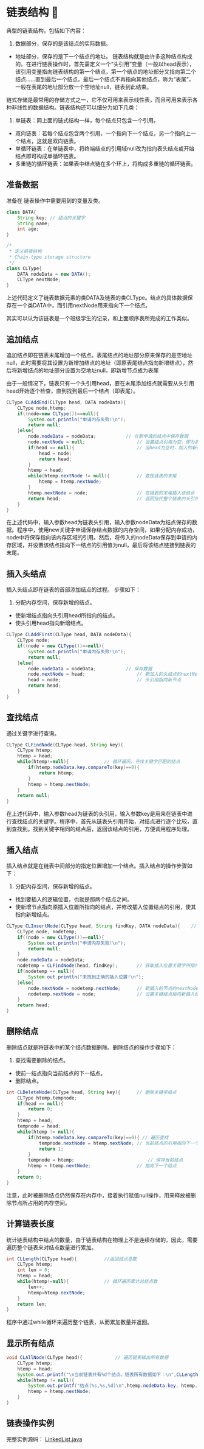 # 链表结构 :apple:

典型的链表结构，包括如下内容：

1. 数据部分，保存的是该结点的实际数据。
- 地址部分，保存的是下一个结点的地址。
链表结构就是由许多这种结点构成的。在进行链表操作时，首先需定义一个“头引用”变量（一般以head表示），该引用变量指向链表结构的第一个结点，第一个结点的地址部分又指向第二个结点......直到最后一个结点。最后一个结点不再指向其他结点，称为“表尾”，一般在表尾的地址部分放一个空地址null，链表到此结束。

链式存储是最常用的存储方式之一，它不仅可用来表示线性表，而且可用来表示各种非线性的数据结构。链表结构还可以细分为如下几类：
1. 单链表：同上面的链式结构一样，每个结点只包含一个引用。
- 双向链表：若每个结点包含两个引用，一个指向下一个结点，另一个指向上一个结点，这就是双向链表。
- 单循环链表：在单链表中，将终端结点的引用域null改为指向表头结点或开始结点即可构成单循环链表。
- 多重链的循环链表：如果表中结点链在多个环上，将构成多重链的循环链表。

## 准备数据
准备在 链表操作中需要用到的变量及类。
```java
class DATA{
	String key;	// 结点的关键字
	String name;
	int age;
}

/*
 * 定义链表结构
 * Chain-type storage structure
 */
class CLType{
	DATA nodeData = new DATA();
	CLType nextNode;
}
```
上述代码定义了链表数据元素的类DATA及链表的类CLType。结点的具体数据保存在一个类DATA中，而引用nextNode用来指向下一个结点。

其实可以认为该链表是一个班级学生的记录，和上面顺序表所完成的工作类似。
## 追加结点
追加结点即在链表末尾增加一个结点。表尾结点的地址部分原来保存的是空地址null，此时需要将其设置为新增加结点的地址（即原表尾结点指向新增结点），然后将新增结点的地址部分设置为空地址null，即新增节点成为表尾

由于一般情况下，链表只有一个头引用head，要在末尾添加结点就需要从头引用head开始逐个检查，直到找到最后一个结点（即表尾）。
```java
CLType CLAddEnd(CLType head, DATA nodeData){
	CLType node,htemp;
	if((node=new CLType())==null){
		System.out.println("申请内存失败!\n");
		return null;
	}else{
		node.nodeData = nodeData;			// 在新申请的结点中保存数据
		node.nextNode = null;					// 设置结点引用为空，即为表尾
		if(head == null){						// 当head为空时，加入的新结点即为头引用
			head = node;
			return head;
		}
		htemp = head;
		while(htemp.nextNode != null){			// 查找链表的末尾
			htemp = htemp.nextNode;
		}
		htemp.nextNode = node;					// 在链表的末尾插入该结点
		return head;							// 返回指代整个链表的头引用
	}
}
```
在上述代码中，输入参数head为链表头引用，输入参数nodeData为结点保存的数据。程序中，使用new关键字申请保存结点数据的内存空间，如果分配内存成功，node中将保存指向该内存区域的引用。然后，将传入的nodeData保存到申请的内存区域，并设置该结点指向下一结点的引用值为null，最后将该结点链接到链表的末尾。
## 插入头结点
插入头结点即在链表的首部添加结点的过程。
步骤如下：
1. 分配内存空间，保存新增的结点。
- 使新增结点指向头引用head所指向的结点。
- 使头引用head指向新增结点。
```java
CLType CLAddFirst(CLType head, DATA nodeData){
	CLType node;
	if((node = new CLType())==null){
		System.out.println("申请内存失败!\n");
		return null;
	}else{
		node.nodeData = nodeData;			// 保存数据
		node.nextNode = head;					// 新加入的头结点的nextNode指向头引用所指的结点
		head = node;							// 头引用指向新节点
		return head;
	}
}
```
## 查找结点
通过关键字进行查询。
```java
CLType CLFindNode(CLType head, String key){
	CLType htemp;
	htemp = head;
	while(htemp!=null){				// 循环遍历，寻找关键字匹配的结点
		if(htemp.nodeData.key.compareTo(key)==0){	
			return htemp;
		}
		htemp = htemp.nextNode;
	}
	return null;
}
```
在上述代码中，输入参数head为链表的头引用，输入参数key是用来在链表中进行查找结点的关键字。程序中，首先从链表头引用开始，对结点进行逐个比较，直到查找到。找到关键字相同的结点后，返回该结点的引用，方便调用程序处理。
## 插入结点
插入结点就是在链表中间部分的指定位置增加一个结点。插入结点的操作步骤如下：
1. 分配内存空间，保存新增的结点。
- 找到要插入的逻辑位置，也就是那两个结点之间。
- 使新增节点指向原插入位置所指向的结点，并修改插入位置结点的引用，使其指向新增结点。
```java
CLType CLInsertNode(CLType head, String findKey, DATA nodeData){	// 插入关键字结点
	CLType node, nodetemp;
	if((node = new CLType())==null){
		System.out.println("申请内存失败!\n");
		return null;
	}
	node.nodeData = nodeData;
	nodetemp = CLFindNode(head, findKey);		// 获取插入位置关键字所指代的结点
	if(nodetemp == null){
		System.out.println("未找到正确的插入位置!\n");
	}else{							
		node.nextNode = nodetemp.nextNode;		// 新插入的节点的nextNode指向关键字结点的下一结点
		nodetemp.nextNode = node;				// 设置关键结点指向新插入结点
	}
	return head;
}
```
## 删除结点
删除结点就是将链表中的某个结点数据删除。删除结点的操作步骤如下：
1. 查找需要删除的结点。
- 使前一结点指向当前结点的下一结点。
- 删除结点。
```java
int CLDeleteNode(CLType head, String key){		// 删除关键字结点
	CLType htemp,tempnode;
	if(head == null){
		return 0;
	}
	htemp = head;
	tempnode = head;
	while(htemp != null){
		if(htemp.nodeData.key.compareTo(key)==0){ // 遍历查找
			tempnode.nextNode = htemp.nextNode;	// 当前结点的引用指向下一个结点的引用，以此删除htemp结点
			return 1;
		}
		tempnode = htemp;							// 保存当前结点
		htemp = htemp.nextNode;					// 指向下一个结点
	}
	return 0;
}
```
注意，此时被删除结点仍然保存在内存中，接着执行赋值null操作，用来释放被删除节点所占用的内存空间。
## 计算链表长度
统计链表结构中结点的数量，由于链表结构在物理上不是连续存储的，因此，需要遍历整个链表来对结点数量进行累加。
```java
int CLLength(CLType head){			//返回结点总数
	CLType htemp;
	int len = 0;
	htemp = head;
	while(htemp!=null){				// 循环遍历累计总结点数
		len++;
		htemp=htemp.nextNode;
	}
	return len;
}
```
程序中通过while循环来遍历整个链表，从而累加数量并返回。

## 显示所有结点
```java
void CLAllNode(CLType head){			// 遍历链表输出所有数据
	CLType htemp;
	htemp = head;
	System.out.printf("\n当前链表共有%d个结点。链表所有数据如下：\n",CLLength(head));
	while(htemp != null){
		System.out.printf("结点(%s,%s,%d)\n",htemp.nodeData.key, htemp.nodeData.name, htemp.nodeData.age);
		htemp = htemp.nextNode;
	}
}
```
## 链表操作实例
完整实例源码：
[LinkedList.java](./LinkedList.java)